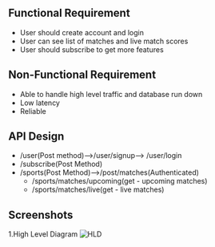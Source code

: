 ## Functional Requirement

- User should create account and login
- User can see list of matches and live match scores
- User should subscribe to get more features

## Non-Functional Requirement

- Able to handle high level traffic and database run down
- Low latency
- Reliable

## API Design

- /user(Post method)-->/user/signup--> /user/login
- /subscribe(Post Method)
- /sports(Post Method)-->/post/matches(Authenticated)
  - /sports/matches/upcoming(get - upcoming matches)
  - /sports/matches/live(get - live matches)

## Screenshots

1.High Level Diagram
![HLD](https://user-images.githubusercontent.com/49364985/201501247-c4c333fd-60e3-4916-bf8e-3e440f5ca0a4.jpg)
